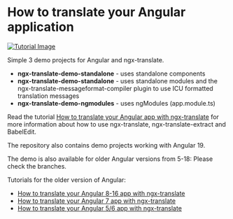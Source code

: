 # How to translate your Angular application

<a href="https://www.codeandweb.com/babeledit/tutorials/how-to-translate-your-angular-app-with-ngx-translate">
	<img alt="Tutorial Image" src="./tutorial.png"/>
</a>

Simple 3 demo projects for Angular and ngx-translate.

- **ngx-translate-demo-standalone** - uses standalone components
- **ngx-translate-demo-standalone** - uses standalone modules and the ngx-translate-messageformat-compiler plugin to use ICU formatted translation messages
- **ngx-translate-demo-ngmodules** - uses ngModules (app.module.ts)

Read the tutorial [How to translate your Angular app with ngx-translate](https://www.codeandweb.com/babeledit/tutorials/how-to-translate-your-angular-app-with-ngx-translate) for more information about how to use ngx-translate, ngx-translate-extract and BabelEdit.

The repository also contains demo projects working with Angular 19.

The demo is also available for older Angular versions from 5-18: Please check the branches.

Tutorials for the older version of Angular:

* [How to translate your Angular 8-16 app with ngx-translate](http://localhost:8000/babeledit/tutorials/how-to-translate-your-angular8-16-app-with-ngx-translate)
* [How to translate your Angular 7 app with ngx-translate](https://www.codeandweb.cawwork/babeledit/tutorials/how-to-translate-your-angular7-app-with-ngx-translate)
* [How to translate your Angular 5/6 app with ngx-translate](https://www.codeandweb.cawwork/babeledit/tutorials/how-to-translate-your-angular6-app-with-ngx-translate)

